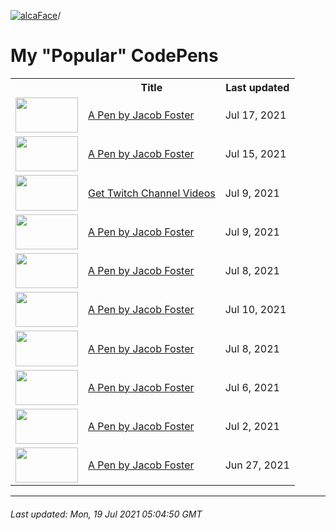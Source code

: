 [![alcaFace](https://camo.githubusercontent.com/2ee094c4af74cb0ec2e19388fccfb809837623e3/68747470733a2f2f7374617469632d63646e2e6a74766e772e6e65742f656d6f7469636f6e732f76312f3332383632362f312e30)](https://twitch.tv/Alca)/

# My "Popular" CodePens

<table>
	<tr>
		<th></th>
		<th>Title</th>
		<th>Last updated</th>
	</tr>
	<tr>
		<td><a href="https://codepen.io/Alca/pen/oNWWPJE" rel="nofollow"><img src="https://codepen.io/alca/pen/oNWWPJE/image/default.png" width="100" height="56.25"></a></td>
		<td><a href="https://codepen.io/Alca/pen/oNWWPJE" rel="nofollow">A Pen by Jacob Foster</a></td>
		<td>Jul 17, 2021</td>
	</tr>
	<tr>
		<td><a href="https://codepen.io/Alca/pen/LYyxwVz" rel="nofollow"><img src="https://codepen.io/alca/pen/LYyxwVz/image/default.png" width="100" height="56.25"></a></td>
		<td><a href="https://codepen.io/Alca/pen/LYyxwVz" rel="nofollow">A Pen by Jacob Foster</a></td>
		<td>Jul 15, 2021</td>
	</tr>
	<tr>
		<td><a href="https://codepen.io/Alca/pen/XWRKVNP" rel="nofollow"><img src="https://codepen.io/alca/pen/XWRKVNP/image/default.png" width="100" height="56.25"></a></td>
		<td><a href="https://codepen.io/Alca/pen/XWRKVNP" rel="nofollow">Get Twitch Channel Videos</a></td>
		<td>Jul 9, 2021</td>
	</tr>
	<tr>
		<td><a href="https://codepen.io/Alca/pen/eYWzpXV" rel="nofollow"><img src="https://codepen.io/alca/pen/eYWzpXV/image/default.png" width="100" height="56.25"></a></td>
		<td><a href="https://codepen.io/Alca/pen/eYWzpXV" rel="nofollow">A Pen by Jacob Foster</a></td>
		<td>Jul 9, 2021</td>
	</tr>
	<tr>
		<td><a href="https://codepen.io/Alca/pen/YzVWyjM" rel="nofollow"><img src="https://codepen.io/alca/pen/YzVWyjM/image/default.png" width="100" height="56.25"></a></td>
		<td><a href="https://codepen.io/Alca/pen/YzVWyjM" rel="nofollow">A Pen by Jacob Foster</a></td>
		<td>Jul 8, 2021</td>
	</tr>
	<tr>
		<td><a href="https://codepen.io/Alca/pen/eYWzpNB" rel="nofollow"><img src="https://codepen.io/alca/pen/eYWzpNB/image/default.png" width="100" height="56.25"></a></td>
		<td><a href="https://codepen.io/Alca/pen/eYWzpNB" rel="nofollow">A Pen by Jacob Foster</a></td>
		<td>Jul 10, 2021</td>
	</tr>
	<tr>
		<td><a href="https://codepen.io/Alca/pen/JjNXQPO" rel="nofollow"><img src="https://codepen.io/alca/pen/JjNXQPO/image/default.png" width="100" height="56.25"></a></td>
		<td><a href="https://codepen.io/Alca/pen/JjNXQPO" rel="nofollow">A Pen by Jacob Foster</a></td>
		<td>Jul 8, 2021</td>
	</tr>
	<tr>
		<td><a href="https://codepen.io/Alca/pen/yLbepqr" rel="nofollow"><img src="https://codepen.io/alca/pen/yLbepqr/image/default.png" width="100" height="56.25"></a></td>
		<td><a href="https://codepen.io/Alca/pen/yLbepqr" rel="nofollow">A Pen by Jacob Foster</a></td>
		<td>Jul 6, 2021</td>
	</tr>
	<tr>
		<td><a href="https://codepen.io/Alca/pen/bGWdLgd" rel="nofollow"><img src="https://codepen.io/alca/pen/bGWdLgd/image/default.png" width="100" height="56.25"></a></td>
		<td><a href="https://codepen.io/Alca/pen/bGWdLgd" rel="nofollow">A Pen by Jacob Foster</a></td>
		<td>Jul 2, 2021</td>
	</tr>
	<tr>
		<td><a href="https://codepen.io/Alca/pen/rNmBpOw" rel="nofollow"><img src="https://codepen.io/alca/pen/rNmBpOw/image/default.png" width="100" height="56.25"></a></td>
		<td><a href="https://codepen.io/Alca/pen/rNmBpOw" rel="nofollow">A Pen by Jacob Foster</a></td>
		<td>Jun 27, 2021</td>
	</tr>
</table>

---

###### Last updated: Mon, 19 Jul 2021 05:04:50 GMT